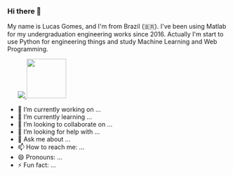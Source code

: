 ### Hi there 👋


My name is Lucas Gomes, and I'm from Brazil (🇧🇷). I've been using Matlab for my undergraduation engineering works since 2016. Actually I'm start to use Python for engineering things and study Machine Learning and Web Programming.



<ul align = 'left' >
  <a href ='https://www.linkedin.com/in/lucas-gomes-43ba57170/'>
    <img src="https://img.shields.io/badge/linkedin-%230077B5.svg?&style=for-the-badge&logo=linkedin&logoColor=white" />
  </a>
  <a href = 'https://www.researchgate.net/profile/Lucas_Gomes19'>
    <img width = 90 max-length = '100%' src = 'https://lh3.googleusercontent.com/proxy/PqP-u_SdYce-   Jq44hpeTh_PhCYD6BLF1RgLpAtoGjKwC7UQZCWQJio2HA6xzOjR8MPyCQL9eDIdGnq5U9STBrgys9u29AB-JKAnlVkKxJHW7vM4-uwcFho9snZ1E3gqW6K9sp9J0T30pvMMQbV0'/>
  </a>
  
  
  
</ul>
  

  
- 🔭 I’m currently working on ...
- 🌱 I’m currently learning ...
- 👯 I’m looking to collaborate on ...
- 🤔 I’m looking for help with ...
- 💬 Ask me about ...
- 📫 How to reach me: ...
- 😄 Pronouns: ...
- ⚡ Fun fact: ...
